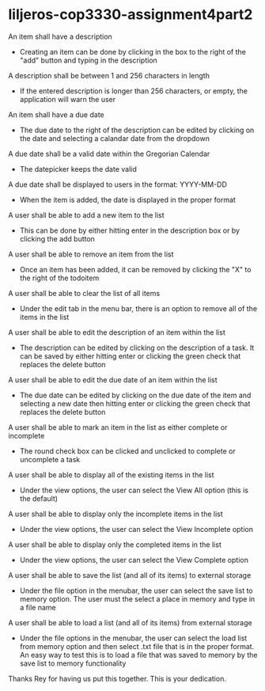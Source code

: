 # liljeros-cop3330-assignment4part2

An item shall have a description
 - Creating an item can be done by clicking in the box to the right of the "add" button
   and typing in the description

A description shall be between 1 and 256 characters in length
 - If the entered description is longer than 256 characters, or empty, the application will
   warn the user

An item shall have a due date
 - The due date to the right of the description can be edited by clicking on the date and 
   selecting a calandar date from the dropdown
   
A due date shall be a valid date within the Gregorian Calendar
 - The datepicker keeps the date valid
 
A due date shall be displayed to users in the format: YYYY-MM-DD
 - When the item is added, the date is displayed in the proper format

A user shall be able to add a new item to the list
 - This can be done by either hitting enter in the description box or by clicking the add button

A user shall be able to remove an item from the list
 - Once an item has been added, it can be removed by clicking the "X" to the right of the todoitem

A user shall be able to clear the list of all items
 - Under the edit tab in the menu bar, there is an option to remove all of the items in the list

A user shall be able to edit the description of an item within the list
 - The description can be edited by clicking on the description of a task. It can be saved by 
   either hitting enter or clicking the green check that replaces the delete button

A user shall be able to edit the due date of an item within the list
 - The due date can be edited by clicking on the due date of the item and selecting a new date
   then hitting enter or clicking the green check that replaces the delete button
   
A user shall be able to mark an item in the list as either complete or incomplete
 - The round check box can be clicked and unclicked to complete or uncomplete a task
 
A user shall be able to display all of the existing items in the list
 - Under the view options, the user can select the View All option (this is the default)

A user shall be able to display only the incomplete items in the list
 - Under the view options, the user can select the View Incomplete option
 
A user shall be able to display only the completed items in the list
 - Under the view options, the user can select the View Complete option

A user shall be able to save the list (and all of its items) to external storage
 - Under the file option in the menubar, the user can select the save list to memory option. The
   user must the select a place in memory and type in a file name
   
A user shall be able to load a list (and all of its items) from external storage
 - Under the file options in the menubar, the user can select the load list from memory option
   and then select .txt file that is in the proper format. An easy way to test this is to load
   a file that was saved to memory by the save list to memory functionality

Thanks Rey for having us put this together. This is your dedication.

